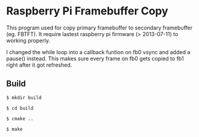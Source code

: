 Raspberry Pi Framebuffer Copy
=============================
This program used for copy primary framebuffer to secondary framebuffer (eg. FBTFT). It require lastest raspberry pi firmware (> 2013-07-11) to working properly.

I changed the while loop into a callback funtion on fb0 vsync and added a pause() instead. This makes sure every frame on fb0 gets copied to fb1 right after it got refreshed.

Build
-----

    $ mkdir build
    
    $ cd build
    
    $ cmake ..
    
    $ make 
